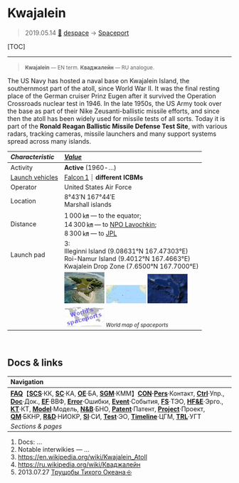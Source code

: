 # Kwajalein
> 2019.05.14 [🚀](../index/index.md) [despace](index.md) → [Spaceport](spaceport.md)

[TOC]

---

> <small>**Kwajalein** — EN term. **Кваджалейн** — RU analogue.</small>

The US Navy has hosted a naval base on Kwajalein Island, the southernmost part of the atoll, since World War II. It was the final resting place of the German cruiser Prinz Eugen after it survived the Operation Crossroads nuclear test in 1946. In the late 1950s, the US Army took over the base as part of their Nike Zeusanti-ballistic missile efforts, and since then the atoll has been widely used for missile tests of all sorts. Today it is part of the **Ronald Reagan Ballistic Missile Defense Test Site**, with various radars, tracking cameras, missile launchers and many support systems spread across many islands.


|*Characteristic*|*[Value](si.md)*|
|:--|:--|
|Activity|**Active** (1960 ‑ …)|
|[Launch vehicles](lv.md)|[Falcon 1](falcon.md) ┊ **different ICBMs**|
|Operator|United States Air Force|
|Location|8°43′N 167°44′E<br> Marshall islands|
|Distance|1 000 ㎞ — to the equator;<br> 14 300 ㎞ — to [NPO Lavochkin](zz_lav.md);<br> 8 300 ㎞ — to [JPL](zz_jpl.md)|
|Launch pad|3:<br> Illeginni Island (9.08631°N 167.47303°E)<br> Roi-Namur Island (9.4012°N 167.4663°E)<br> Kwajalein Drop Zone (7.6500°N 167.7000°E)|
| |[![](f/spaceport/kwajalein/pic1_thumb.jpg)](f/spaceport/kwajalein/pic1.jpg)  [![](f/spaceport/kwajalein/map1_thumb.jpg)](f/spaceport/kwajalein/map1.png)   [![](f/spaceport/kwajalein/map2_thumb.jpg)](f/spaceport/kwajalein/map2.jpg)|
| |[![](f/spaceport/map_world_spaceport_location_thumb.jpg)](f/spaceport/map_world_spaceport_location.jpg) <small>*World map of spaceports*</small>|



<p style="page-break-after:always"> </p>

## Docs & links
|Navigation|
|:--|
|**[FAQ](faq.md)**【**[SCS](scs.md)**·КК, **[SC](sc.md)**·КА, **[OE](oe.md)**·БА, **[SGM](sgm.md)**·КММ】**[CON](contact.md)·[Pers](person.md)**·Контакт, **[Ctrl](control.md)**·Упр., **[Doc](doc.md)**·Док., **[EF](ef.md)**·ВВФ, **[Error](error.md)**·Ошибки, **[Event](event.md)**·События, **[FS](fs.md)**·ТЭО, **[HF&E](hfe.md)**·Эрго., **[KT](kt.md)**·КТ, **[Model](model.md)**·Модель, **[N&B](nnb.md)**·БНО, **[Patent](патент.md)**·Патент, **[Project](project.md)**·Проект, **[QM](qm.md)**·БКНР, **[R&D](rnd.md)**·НИОКР, **[SI](si.md)**·СИ, **[Test](test.md)**·ЭО, **[Timeline](timeline.md)**·ЦГМ, **[TRL](trl.md)**·УГТ|
|*Sections & pages*| |**【[Spaceport](spaceport.md)】**<br> … <br>• • •<br> **Brazil:** ... ··· inactive: [Whalers Way](whalers_way.md) (3 900), [Woomera](woomera.md) (3 300) ┊ **Brazil:** [Alcantara](alcantara.md) (260) ┊ **Canada:** [Canso](canso.md) (5 000) ┊ **China:** [Jiuquan](jiuquan.md) (5 000), [Taiyuan](taiyuan.md) (4 500), [Wenchang](wenchang.md) (2 200), [Xichang](xichang.md) (3 200) ┊ **EU:** [Esrange](esrange.md) (7 550), [Guiana (Kourou)](kourou.md) (650) ··· inactive: [Hammaguir](hammaguir.md) (3 450), [San Marco](san_marco.md) (300), [Spaceport Cornwall](sp_cornwall.md) (5 600), [Shetland](shetland_sc.md) (6 800) ┊ **India:** [Sriharikota](sriharikota.md) (1 600) ┊ **Int.:** … ··· inactive: [Sea Launch](sea_launch.md) (0) ┊ **Iran:** [Semnan](semnan.md) (4 300)) ┊ **Iraq:** … ··· inactive: [Al Anbar](al_anbar.md) (3 700) ┊ **Israel:** [Palmachim](palmachim.md) (3 700) ┊ **Japan:** [Taiki](taiki.md) (4 700), [Tanegashima](tanegashima.md) (3 400), [Uchinoura](uchinoura.md) (3 700) ┊ **Korea N.:** [Sohae](sohae.md) (4 900), [Tonghae](tonghae.md) (4 700) ┊ **Korea S.:** [Naro](naro.md) (4 000) ┊ **RF,CIF:** [Baikonur](baikonur.md) (5 200), [Dombarovsky](dombarovsky.md) (5 500), [Kapustin Yar](kapustin_yar.md) (5 400), [Plesetsk](plesetsk.md) (7 400), [Vostochny](vostochny.md) (5 500) ··· inactive: [Svobodny](svobodny.md) (5 500) ┊ **USA:** [America](america.md) (3 900), [Canaveral](canaveral.md) (3 400), [Kennedy](kennedy.md) (3 400), [Kodiak](kodiak.md) (6 600), [Kwajalein](kwajalein.md) (1 000), [Rocket Lab LC1](rocket_lab_lc1.md) (4 700), [SpaceX STLS](spacex_stls.md) (2 800), [Vandenberg](vandenberg.md) (4 200), [Wallops](wallops.md) (4 500)|

   1. Docs: …
   1. Notable interwikies — …
   1. <https://en.wikipedia.org/wiki/Kwajalein_Atoll>
   1. <https://ru.wikipedia.org/wiki/Кваджалейн>
   1. 2013.07.27 [Трущобы Тихого Океана ⎆](https://masterok.livejournal.com/1205140.html)

